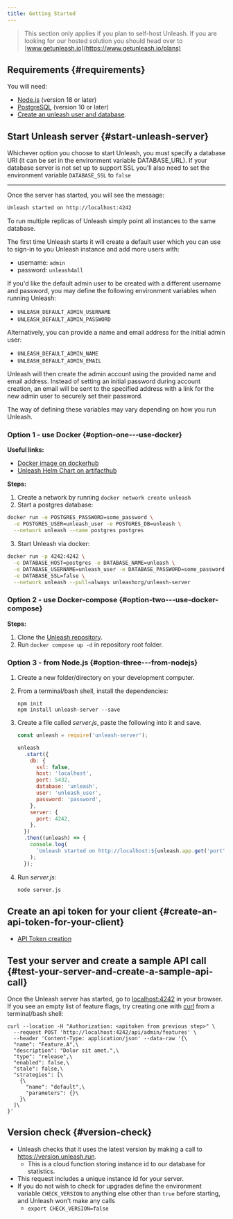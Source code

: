 ```yaml
---
title: Getting Started
---
```


> This section only applies if you plan to self-host Unleash. If you are looking for our hosted solution you should head over to [www.getunleash.io](https://www.getunleash.io/plans)

## Requirements {#requirements}

You will need:

- [Node.js](https://nodejs.org/en/download/) (version 18 or later)
- [PostgreSQL](https://www.postgresql.org/download/) (version 10 or later)
- [Create an unleash user and database](./database-setup).

## Start Unleash server {#start-unleash-server}

Whichever option you choose to start Unleash, you must specify a database URI (it can be set in the environment variable DATABASE_URL). If your database server is not set up to support SSL you'll also need to set the environment variable `DATABASE_SSL` to `false`

---

Once the server has started, you will see the message:

```sh
Unleash started on http://localhost:4242
```

To run multiple replicas of Unleash simply point all instances to the same database.

The first time Unleash starts it will create a default user which you can use to sign-in to you Unleash instance and add more users with:

- username: `admin`
- password: `unleash4all`

If you'd like the default admin user to be created with a different username and password, you may define the following environment variables when running Unleash:

- `UNLEASH_DEFAULT_ADMIN_USERNAME`
- `UNLEASH_DEFAULT_ADMIN_PASSWORD`

Alternatively, you can provide a name and email address for the initial admin user:

- `UNLEASH_DEFAULT_ADMIN_NAME`
- `UNLEASH_DEFAULT_ADMIN_EMAIL`

Unleash will then create the admin account using the provided name and email address. Instead of setting an initial password during account creation, an email will be sent to the specified address with a link for the new admin user to securely set their password.

The way of defining these variables may vary depending on how you run Unleash.


### Option 1 - use Docker {#option-one---use-docker}

**Useful links:**

- [Docker image on dockerhub](https://hub.docker.com/r/unleashorg/unleash-server/)
- [Unleash Helm Chart on artifacthub](https://artifacthub.io/packages/helm/unleash/unleash)

**Steps:**

1. Create a network by running `docker network create unleash`
2. Start a postgres database:

```sh
docker run -e POSTGRES_PASSWORD=some_password \
  -e POSTGRES_USER=unleash_user -e POSTGRES_DB=unleash \
  --network unleash --name postgres postgres
```

3. Start Unleash via docker:

```sh
docker run -p 4242:4242 \
  -e DATABASE_HOST=postgres -e DATABASE_NAME=unleash \
  -e DATABASE_USERNAME=unleash_user -e DATABASE_PASSWORD=some_password \
  -e DATABASE_SSL=false \
  --network unleash --pull=always unleashorg/unleash-server
```

### Option 2 - use Docker-compose {#option-two---use-docker-compose}

**Steps:**

1. Clone the [Unleash repository](https://github.com/Unleash/unleash).
2. Run `docker compose up -d` in repository root folder.

### Option 3 - from Node.js {#option-three---from-nodejs}

1. Create a new folder/directory on your development computer.
2. From a terminal/bash shell, install the dependencies:

   ```shell npm2yarn
   npm init
   npm install unleash-server --save
   ```

3. Create a file called _server.js_, paste the following into it and save.

   ```js
   const unleash = require('unleash-server');

   unleash
     .start({
       db: {
         ssl: false,
         host: 'localhost',
         port: 5432,
         database: 'unleash',
         user: 'unleash_user',
         password: 'password',
       },
       server: {
         port: 4242,
       },
     })
     .then((unleash) => {
       console.log(
         `Unleash started on http://localhost:${unleash.app.get('port')}`,
       );
     });
   ```

4. Run _server.js_:
   ```sh
   node server.js
   ```

## Create an api token for your client {#create-an-api-token-for-your-client}

- [API Token creation](../../how-to/how-to-create-api-tokens.mdx)

## Test your server and create a sample API call {#test-your-server-and-create-a-sample-api-call}

Once the Unleash server has started, go to [localhost:4242](http://localhost:4242) in your browser. If you see an empty list of feature flags, try creating one with [curl](https://curl.se/) from a terminal/bash shell:

```
curl --location -H "Authorization: <apitoken from previous step>" \
  --request POST 'http://localhost:4242/api/admin/features' \
  --header 'Content-Type: application/json' --data-raw '{\
  "name": "Feature.A",\
  "description": "Dolor sit amet.",\
  "type": "release",\
  "enabled": false,\
  "stale": false,\
  "strategies": [\
    {\
      "name": "default",\
      "parameters": {}\
    }\
  ]\
}'
```

## Version check {#version-check}

- Unleash checks that it uses the latest version by making a call to https://version.unleash.run.
  - This is a cloud function storing instance id to our database for statistics.
- This request includes a unique instance id for your server.
- If you do not wish to check for upgrades define the environment variable `CHECK_VERSION` to anything else other than `true` before starting, and Unleash won't make any calls
  - `export CHECK_VERSION=false`
